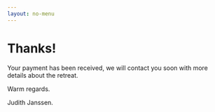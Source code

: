 ```yaml
---
layout: no-menu
---
```


# Thanks!

Your payment has been received, we will contact you soon with more details about the retreat.

Warm regards. 

Judith Janssen.